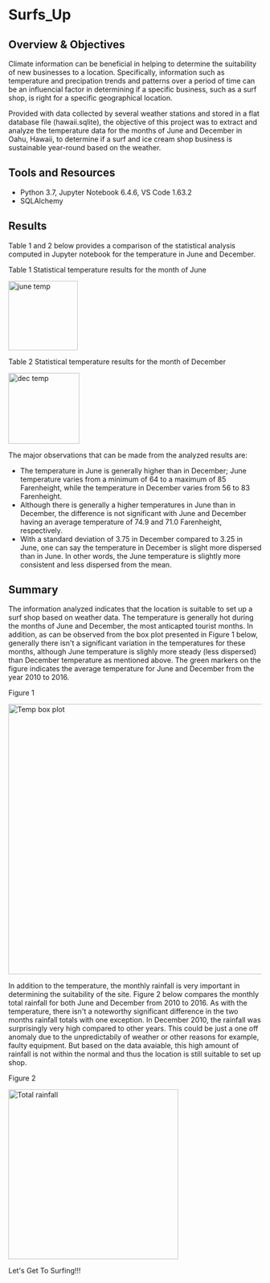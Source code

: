 # Surfs_Up

## Overview & Objectives

Climate information can be beneficial in helping to determine the suitability of new businesses to a location. Specifically, information such as temperature and precipation trends and patterns over a period of time can be an influencial factor in determining if a specific business, such as a surf shop, is right for a specific geographical location. 

Provided with data collected by several weather stations and stored in a flat database file (hawaii.sqlite), the objective of this project was to extract and analyze the temperature data for the months of June and December in Oahu, Hawaii, to determine if a surf and ice cream shop business is sustainable year-round based on the weather.

## Tools and Resources

* Python 3.7, Jupyter Notebook 6.4.6, VS Code 1.63.2
* SQLAlchemy 


## Results

Table 1 and 2 below provides a comparison of the statistical analysis computed in Jupyter notebook for the temperature in June and December.

Table 1 Statistical temperature results for the month of June

<img width="138" alt="june temp" src="https://user-images.githubusercontent.com/92636438/147856665-651a8cf3-60e8-41c0-a760-27af77f95e7e.png">



Table 2 Statistical temperature results for the month of December

<img width="141" alt="dec temp" src="https://user-images.githubusercontent.com/92636438/147856734-7374ade7-632b-436c-87b4-b953db61ac7f.png">


The major observations that can be made from the analyzed results are:

* The temperature in June is generally higher than in December; June temperature varies from a minimum of 64 to a maximum of 85 Farenheight, while the temperature in December varies from 56 to 83 Farenheight. 
* Although there is generally a higher temperatures in June than in December, the difference is not significant with June and December having an average temperature of 74.9 and 71.0 Farenheight, respectively.
* With a standard deviation of 3.75 in December compared to 3.25 in June, one can say the temperature in December is slight more dispersed than in June. In other words, the June temperature is slightly more consistent and less dispersed from the mean.


## Summary

The information analyzed indicates that the location is suitable to set up a surf shop based on weather data. The temperature is generally hot during the months of June and December, the most anticapted tourist months. In addition, as can be observed from the box plot presented in Figure 1 below, generally there isn't a significant variation in the temperatures for these months, although June temperature is slighly more steady (less dispersed) than December temperature as mentioned above. The green markers on the figure indicates the average temperature for June and December from the year 2010 to 2016.

Figure 1

<img width="538" alt="Temp box plot" src="https://user-images.githubusercontent.com/92636438/147856819-ab8ad6d4-b3dd-4174-ad8e-659faac2d321.png">


In addition to the temperature, the monthly rainfall is very important in determining the suitability of the site. Figure 2 below compares the monthly total rainfall for both June and December from 2010 to 2016. As with the temperature, there isn't a noteworthy significant difference in the two months rainfall totals with one exception. In December 2010, the rainfall was surprisingly very high compared to other years. This could be just a one off anomaly due to the unpredictabily of weather or other reasons for example, faulty equipment. But based on the data avaiable, this high amount of rainfall is not within the normal and thus the location is still suitable to set up shop. 

Figure 2

<img width="338" alt="Total rainfall" src="https://user-images.githubusercontent.com/92636438/147856874-69a33193-2ddb-422d-9549-c46c3cabf09a.png">


Let's Get To Surfing!!!
